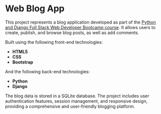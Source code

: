 # Web Blog App

This project represents a blog application developed as part of the [Python and Django Full Stack Web Developer Bootcamp course](https://www.udemy.com/share/101WwE3@hUyec3hJkdovv06--5HHmvzEdcNVNNo3oWsHa-Z0e4zZ9XtlvIMjeDEjKlGwMcE7/). It allows users to create, publish, and browse blog posts, as well as add comments. 

Built using the following front-end technologies:
- **HTML5**
- **CSS**
- **Bootstrap**

And the following back-end technologies:
- **Python**
- **Django**

The blog data is stored in a SQLite database. The project includes user authentication features, session management, and responsive design, providing a comprehensive and user-friendly blogging platform.
